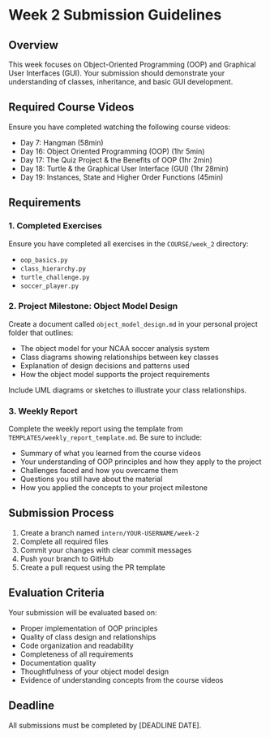 # Week 2 Submission Guidelines

## Overview
This week focuses on Object-Oriented Programming (OOP) and Graphical User Interfaces (GUI). Your submission should demonstrate your understanding of classes, inheritance, and basic GUI development.

## Required Course Videos
Ensure you have completed watching the following course videos:
- Day 7: Hangman (58min)
- Day 16: Object Oriented Programming (OOP) (1hr 5min)
- Day 17: The Quiz Project & the Benefits of OOP (1hr 2min)
- Day 18: Turtle & the Graphical User Interface (GUI) (1hr 28min)
- Day 19: Instances, State and Higher Order Functions (45min)

## Requirements

### 1. Completed Exercises
Ensure you have completed all exercises in the `COURSE/week_2` directory:
- `oop_basics.py`
- `class_hierarchy.py`
- `turtle_challenge.py`
- `soccer_player.py`

### 2. Project Milestone: Object Model Design
Create a document called `object_model_design.md` in your personal project folder that outlines:
- The object model for your NCAA soccer analysis system
- Class diagrams showing relationships between key classes
- Explanation of design decisions and patterns used
- How the object model supports the project requirements

Include UML diagrams or sketches to illustrate your class relationships.

### 3. Weekly Report
Complete the weekly report using the template from `TEMPLATES/weekly_report_template.md`. Be sure to include:
- Summary of what you learned from the course videos
- Your understanding of OOP principles and how they apply to the project
- Challenges faced and how you overcame them
- Questions you still have about the material
- How you applied the concepts to your project milestone

## Submission Process

1. Create a branch named `intern/YOUR-USERNAME/week-2`
2. Complete all required files
3. Commit your changes with clear commit messages
4. Push your branch to GitHub
5. Create a pull request using the PR template

## Evaluation Criteria

Your submission will be evaluated based on:
- Proper implementation of OOP principles
- Quality of class design and relationships
- Code organization and readability
- Completeness of all requirements
- Documentation quality
- Thoughtfulness of your object model design
- Evidence of understanding concepts from the course videos

## Deadline
All submissions must be completed by [DEADLINE DATE].
